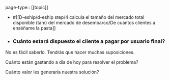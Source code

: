page-type:: [[topic]]

- #[[D-eship/d-eship step/4 calcula el tamaño del mercado total disponible (tam) del mercado de desembarco/De cuántos clientes a enséñame la pasta]]

- ### Cuánto estará dispuesto el cliente a pagar por usuario final?

No es fácil saberlo. Tendrás que hacer muchas suposiciones.

Cuánto están gastando a día de hoy para resolver el problema?

Cuánto valor les generaría nuestra solución?



